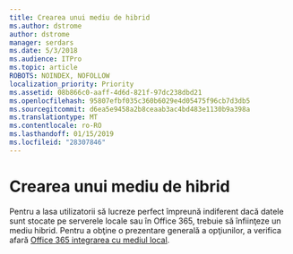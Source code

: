```yaml
---
title: Crearea unui mediu de hibrid
ms.author: dstrome
author: dstrome
manager: serdars
ms.date: 5/3/2018
ms.audience: ITPro
ms.topic: article
ROBOTS: NOINDEX, NOFOLLOW
localization_priority: Priority
ms.assetid: 08b866c0-aaff-4d6d-821f-97dc238dbd21
ms.openlocfilehash: 95807efbf035c360b6029e4d05475f96cb7d3db5
ms.sourcegitcommit: d6ea5e9458a2b8ceaab3ac4bd483e1130b9a398a
ms.translationtype: MT
ms.contentlocale: ro-RO
ms.lasthandoff: 01/15/2019
ms.locfileid: "28307846"
---
```

# <a name="setting-up-a-hybrid-environment"></a>Crearea unui mediu de hibrid

Pentru a lasa utilizatorii să lucreze perfect împreună indiferent dacă datele sunt stocate pe serverele locale sau în Office 365, trebuie să înfiinţeze un mediu hibrid. Pentru a obţine o prezentare generală a opţiunilor, a verifica afară [Office 365 integrarea cu mediul local](https://support.office.com/article/263faf8d-aa21-428b-aed3-2021837a4b65.aspx).
  

